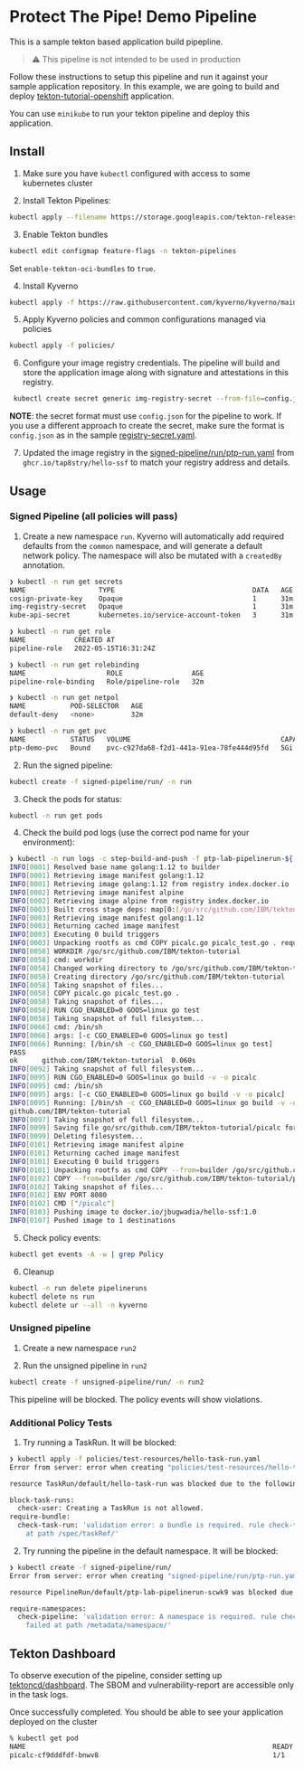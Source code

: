 # Protect The Pipe! Demo Pipeline

This is a sample tekton based application build pipepline. 

> :warning: This pipeline is not intended to be used in production

Follow these instructions to setup this pipeline and run it against your sample application repository.
In this example, we are going to build and deploy [tekton-tutorial-openshift](https://github.com/IBM/tekton-tutorial-openshift) application.

You can use `minikube` to run your tekton pipeline and deploy this application.

## Install

1. Make sure you have `kubectl` configured with access to some kubernetes cluster

2. Install Tekton Pipelines:

```sh
kubectl apply --filename https://storage.googleapis.com/tekton-releases/pipeline/latest/release.yaml
```

3. Enable Tekton bundles

```sh
kubectl edit configmap feature-flags -n tekton-pipelines
```

Set `enable-tekton-oci-bundles` to `true`.

4. Install Kyverno

```sh
kubectl apply -f https://raw.githubusercontent.com/kyverno/kyverno/main/config/install.yaml
```

5. Apply Kyverno policies and common configurations managed via policies

```sh
kubectl apply -f policies/
```

6. Configure your image registry credentials. The pipeline will build and store the application image along with signature and attestations in this registry.

```sh
 kubectl create secret generic img-registry-secret --from-file=config.json=~/.docker/config.json --type=Opaque -n common
```

**NOTE**: the secret format must use `config.json` for the pipeline to work. If you use a different approach to create the secret, make sure the format is `config.json` as in the sample [registry-secret.yaml](/signed-pipeline/init/registry-secret.yaml).

7. Updated the image registry in the [signed-pipeline/run/ptp-run.yaml](signed-pipeline/run/ptp-run.yaml) from `ghcr.io/tap8stry/hello-ssf` to match your registry address and details.

## Usage

### Signed Pipeline (all policies will pass)

1. Create a new namespace `run`. Kyverno will automatically add required defaults from the `common` namespace, and will generate a default network policy. The namespace will also be mutated with a `createdBy` annotation.

```sh
❯ kubectl -n run get secrets
NAME                  TYPE                                  DATA   AGE
cosign-private-key    Opaque                                1      31m
img-registry-secret   Opaque                                1      31m
kube-api-secret       kubernetes.io/service-account-token   3      31m
```

```sh
❯ kubectl -n run get role
NAME            CREATED AT
pipeline-role   2022-05-15T16:31:24Z

❯ kubectl -n run get rolebinding
NAME                    ROLE                 AGE
pipeline-role-binding   Role/pipeline-role   32m
```

```sh
❯ kubectl -n run get netpol
NAME           POD-SELECTOR   AGE
default-deny   <none>         32m
```

```sh
❯ kubectl -n run get pvc
NAME           STATUS   VOLUME                                     CAPACITY   ACCESS MODES   STORAGECLASS   AGE
ptp-demo-pvc   Bound    pvc-c927da68-f2d1-441a-91ea-78fe444d95fd   5Gi        RWX            standard       8s
```

2. Run the signed pipeline:

```sh
kubectl create -f signed-pipeline/run/ -n run
```

3. Check the pods for status:

```sh
kubectl -n run get pods
```

4. Check the build pod logs (use the correct pod name for your environment):

```sh
❯ kubectl -n run logs -c step-build-and-push -f ptp-lab-pipelinerun-${...}-build-and-push-image-pod
INFO[0001] Resolved base name golang:1.12 to builder
INFO[0001] Retrieving image manifest golang:1.12
INFO[0001] Retrieving image golang:1.12 from registry index.docker.io
INFO[0002] Retrieving image manifest alpine
INFO[0002] Retrieving image alpine from registry index.docker.io
INFO[0003] Built cross stage deps: map[0:[/go/src/github.com/IBM/tekton-tutorial/picalc]]
INFO[0003] Retrieving image manifest golang:1.12
INFO[0003] Returning cached image manifest
INFO[0003] Executing 0 build triggers
INFO[0003] Unpacking rootfs as cmd COPY picalc.go picalc_test.go . requires it.
INFO[0058] WORKDIR /go/src/github.com/IBM/tekton-tutorial
INFO[0058] cmd: workdir
INFO[0058] Changed working directory to /go/src/github.com/IBM/tekton-tutorial
INFO[0058] Creating directory /go/src/github.com/IBM/tekton-tutorial
INFO[0058] Taking snapshot of files...
INFO[0058] COPY picalc.go picalc_test.go .
INFO[0058] Taking snapshot of files...
INFO[0058] RUN CGO_ENABLED=0 GOOS=linux go test
INFO[0058] Taking snapshot of full filesystem...
INFO[0066] cmd: /bin/sh
INFO[0066] args: [-c CGO_ENABLED=0 GOOS=linux go test]
INFO[0066] Running: [/bin/sh -c CGO_ENABLED=0 GOOS=linux go test]
PASS
ok      github.com/IBM/tekton-tutorial  0.060s
INFO[0092] Taking snapshot of full filesystem...
INFO[0095] RUN CGO_ENABLED=0 GOOS=linux go build -v -o picalc
INFO[0095] cmd: /bin/sh
INFO[0095] args: [-c CGO_ENABLED=0 GOOS=linux go build -v -o picalc]
INFO[0095] Running: [/bin/sh -c CGO_ENABLED=0 GOOS=linux go build -v -o picalc]
github.com/IBM/tekton-tutorial
INFO[0097] Taking snapshot of full filesystem...
INFO[0099] Saving file go/src/github.com/IBM/tekton-tutorial/picalc for later use
INFO[0099] Deleting filesystem...
INFO[0101] Retrieving image manifest alpine
INFO[0101] Returning cached image manifest
INFO[0101] Executing 0 build triggers
INFO[0101] Unpacking rootfs as cmd COPY --from=builder /go/src/github.com/IBM/tekton-tutorial/picalc /picalc requires it.
INFO[0102] COPY --from=builder /go/src/github.com/IBM/tekton-tutorial/picalc /picalc
INFO[0102] Taking snapshot of files...
INFO[0102] ENV PORT 8080
INFO[0102] CMD ["/picalc"]
INFO[0103] Pushing image to docker.io/jbugwadia/hello-ssf:1.0
INFO[0107] Pushed image to 1 destinations
```

5. Check policy events:

```sh
kubectl get events -A -w | grep Policy
```

6. Cleanup

```sh
kubectl -n run delete pipelineruns
kubectl delete ns run
kubectl delete ur --all -n kyverno
```

### Unsigned pipeline

1. Create a new namespace `run2`

2. Run the unsigned pipeline in `run2`

```sh
kubectl create -f unsigned-pipeline/run/ -n run2
```

This pipeline will be blocked. The policy events will show violations.


### Additional Policy Tests

1. Try running a TaskRun. It will be blocked:

```sh
❯ kubectl apply -f policies/test-resources/hello-task-run.yaml
Error from server: error when creating "policies/test-resources/hello-task-run.yaml": admission webhook "validate.kyverno.svc-fail" denied the request:

resource TaskRun/default/hello-task-run was blocked due to the following policies

block-task-runs:
  check-user: Creating a TaskRun is not allowed.
require-bundle:
  check-task-run: 'validation error: a bundle is required. rule check-task-run failed
    at path /spec/taskRef/'
```

2. Try running the pipeline in the default namespace. It will be blocked:

```sh
❯ kubectl create -f signed-pipeline/run/
Error from server: error when creating "signed-pipeline/run/ptp-run.yaml": admission webhook "validate.kyverno.svc-fail" denied the request:

resource PipelineRun/default/ptp-lab-pipelinerun-scwk9 was blocked due to the following policies

require-namespaces:
  check-pipeline: 'validation error: A namespace is required. rule check-pipeline
    failed at path /metadata/namespace/'
```

## Tekton Dashboard

To observe execution of the pipeline, consider setting up [tektoncd/dashboard](https://github.com/tektoncd/dashboard). 
The SBOM and vulnerability-report are accessible only in the task logs. 

Once successfully completed. You should be able to see your application deployed on the cluster

```bash
% kubectl get pod
NAME                                                             READY   STATUS      RESTARTS   AGE
picalc-cf9dddfdf-bnwv8                                           1/1     Running     0          59m
```
